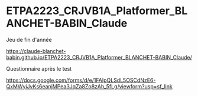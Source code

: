 # ETPA2223_CRJVB1A_Platformer_BLANCHET-BABIN_Claude
 Jeu de fin d'année

https://claude-blanchet-babin.github.io/ETPA2223_CRJVB1A_Platformer_BLANCHET-BABIN_Claude/

Questionnaire après le test

https://docs.google.com/forms/d/e/1FAIpQLSdL5OSCdNzE6-QxMWyiJvKs6eanjMPea3JqZa8Zo8zAh_5fLg/viewform?usp=sf_link
